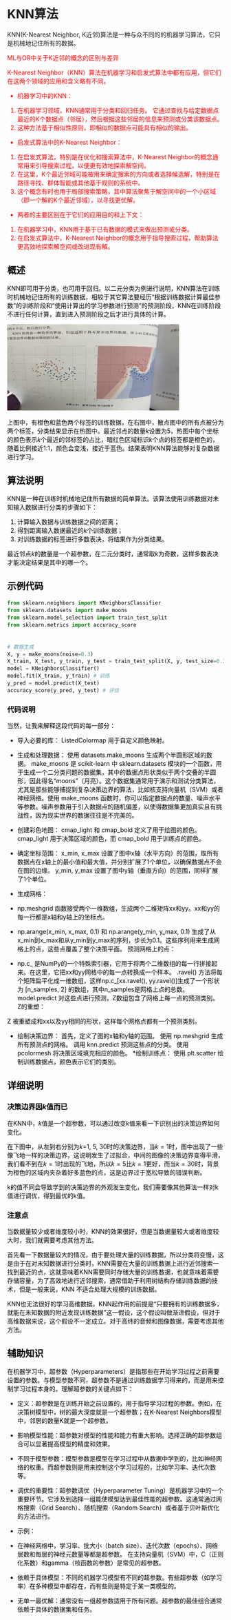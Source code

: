 # KNN算法

KNN(K-Nearest Neighbor, K近邻)算法是一种与众不同的的机器学习算法，它只是机械地记住所有的数据。

<span style="color:red;">ML与OR中关于K近邻的概念的区别与差异</span>


<span style="color:red;">
K-Nearest Neighbor（KNN）算法在机器学习和启发式算法中都有应用，但它们在这两个领域的应用和含义略有不同。


* 机器学习中的KNN：
1. 在机器学习领域，KNN通常用于分类和回归任务。
它通过查找与给定数据点最近的K个数据点（邻居），然后根据这些邻居的信息来预测或分类该数据点。
2. 这种方法基于相似性原则，即相似的数据点可能具有相似的输出。

* 启发式算法中的K-Nearest Neighbor：
1. 在启发式算法，特别是在优化和搜索算法中，K-Nearest Neighbor的概念通常用来引导搜索过程，以便更有效地探索解空间。
2. 在这里，K个最近邻域可能被用来确定搜索的方向或者选择候选解，特别是在路径寻找、群体智能或其他基于规则的系统中。
3. 这个概念有时也用于局部搜索策略，其中算法聚焦于解空间中的一个小区域（即一个解的K个最近邻域），以寻找更优解。

* 两者的主要区别在于它们的应用目的和上下文：
1. 在机器学习中，KNN用于基于已有数据的模式来做出预测或分类。
2. 在启发式算法中，K-Nearest Neighbor的概念用于指导搜索过程，帮助算法更高效地探索解空间或改进现有解。
</span>

<span style="color:black;">

## 概述

KNN即可用于分类，也可用于回归。以二元分类为例进行说明，KNN算法在训练时机械地记住所有的训练数据，相较于其它算法要经历“根据训练数据计算最佳参数”的训练阶段和“使用计算出的学习参数进行预测”的预测阶段，KNN在训练阶段不进行任何计算，直到进入预测阶段之后才进行具体的计算。

<img src="使用KNN学习的例子.jpg" width="400" height="200">

上图中，有橙色和蓝色两个标签的训练数据，在右图中，散点图中的所有点被分为两个标签，分类结果显示在热图中。最近邻点的数量$k$设置为5，热图中每个坐标的颜色表示$k$个最近的邻标签的占比，暗红色区域标识$k$个点的标签都是橙色的，随着比例接近1:1，颜色会变浅，接近于蓝色。结果表明KNN算法能够对复杂数据进行学习。

## 算法说明

KNN是一种在训练时机械地记住所有数据的简单算法。该算法使用训练数据对未知输入数据进行分类的步骤如下：

1. 计算输入数据与训练数据之间的距离；
2. 得到距离输入数据最近的$k$个训练数据；
3. 对训练数据的标签进行多数表决，将结果作为分类结果。

最近邻点$k$的数量是一个超参数，在二元分类时，通常取$k$为奇数，这样多数表决才能决定结果是其中的哪一个。

## 示例代码

```python
from sklearn.neighbors import KNeighborsClassifier
from sklearn.datasets import make_moons
from sklearn.model_selection import train_test_split
from sklearn.metrics import accuracy_score


# 数据生成
X, y = make_moons(noise=0.3)
X_train, X_test, y_train, y_test = train_test_split(X, y, test_size=0.3)
model = KNeighborsClassifier() 
model.fit(X_train, y_train) # 训练
y_pred = model.predict(X_test) 
accuracy_score(y_pred, y_test) # 评估
```

### 代码说明

当然，让我来解释这段代码的每一部分：

* 导入必要的库：
ListedColormap 用于自定义颜色映射。

* 生成和处理数据：
 使用 datasets.make_moons 生成两个半圆形区域的数据。
 make_moons 是 scikit-learn 中 sklearn.datasets 模块的一个函数，用于生成一个二分类问题的数据集，其中的数据点形状类似于两个交叠的半圆形，因此得名“moons”（月亮）。这个数据集通常用于演示和测试分类算法，尤其是那些能够捕捉到复杂决策边界的算法，比如核支持向量机（SVM）或者神经网络。使用 make_moons 函数时，你可以指定数据点的数量、噪声水平等参数。噪声参数用于引入数据点的随机偏差，以使得数据集更加真实且有挑战性，因为现实世界的数据往往是不完美的。


* 创建彩色地图：
    cmap_light 和 cmap_bold 定义了用于绘图的颜色。cmap_light 用于决策区域的颜色，而 cmap_bold 用于训练点的颜色。

* 确定坐标范围：
 x_min, x_max 设置了图中x轴（水平方向）的范围，取所有数据点在x轴上的最小值和最大值，并分别扩展了1个单位，以确保数据点不会在图的边缘。
 y_min, y_max 设置了图中y轴（垂直方向）的范围，同样扩展了1个单位。

* 生成网格：
* np.meshgrid 函数接受两个一维数组，生成两个二维矩阵xx和yy。xx和yy的每一行都是x轴和y轴上的坐标点。
* np.arange(x_min, x_max, 0.1) 和 np.arange(y_min, y_max, 0.1) 生成了从x_min到x_max和从y_min到y_max的序列，步长为0.1。这些序列用来生成网格上的点，这些点覆盖了整个决策平面。
预测网格上的点：
* np.c_ 是NumPy的一个特殊索引器，它用于将两个二维数组的每一行拼接起来。在这里，它把xx和yy网格中的每一点转换成一个样本。
 .ravel() 方法将每个矩阵扁平化成一维数组，这样np.c_[xx.ravel(), yy.ravel()]生成了一个形状为 [n_samples, 2] 的数组，其中n_samples是网格上点的总数。
model.predict 对这些点进行预测，Z数组包含了网格上每一点的预测类别。
Z的重塑：

Z 被重塑成和xx以及yy相同的形状，这样每个网格点都有一个预测类别。

* 绘制决策边界：
    首先，定义了图的x轴和y轴的范围。
    使用 np.meshgrid 生成所有预测点的网格。
    调用 knn.predict 预测这些点的分类。
    使用 pcolormesh 将决策区域填充相应的颜色。
*绘制训练点：
    使用 plt.scatter 绘制训练数据点，颜色表示它们的类别。



## 详细说明
 
### 决策边界因$k$值而已

在KNN中，$k$值是一个超参数，可以通过改变$k$值来看一下识别出的决策边界如何变化。

在下图中，从左到右分别为$k$=1, 5, 30时的决策边界，当$k=1$时，图中出现了一些像飞地一样的决策边界，这说明发生了过拟合，中间的图像的决策边界变得平滑，我们看不到在$k=1$时出现的飞地，所以$k=5$比$k=1$更好，而当$k=30$时，背景为橙色的区域内夹杂着好多蓝色的点，这是边界过于宽松导致的错误判断。

k的值不同会导致学到的决策边界的外观发生变化，我们需要像其他算法一样对k值进行调优，得到最优的k值。

### 注意点

当数据量较少或者维度较小时，KNN的效果很好，但是当数据量较大或者维度较大时，我们就需要考虑其他方法。

首先看一下数据量较大的情况，由于要处理大量的训练数据，所以分类将变慢，这是由于在对未知数据进行分类时，KNN需要在大量的训练数据上进行近邻搜索一找到最近的点，这就意味着KNN需要同时存储大量的训练数据，也就意味着需要存储容量，为了高效地进行近邻搜索，通常借助于利用树结构存储训练数据的技术，但是一般来说，KNN 不适合处理大规模的训练数据。

KNN也无法很好的学习高维数据，KNN起作用的前提是“只要拥有的训练数据多，就能在未知数据的附近发现训练数据”这一假设，这个假设叫做渐进假设，但对于高维数据来说，这个假设不一定成立。对于高纬的音频和图像数据，需要考虑其他方法。



## 辅助知识

在机器学习中，超参数（Hyperparameters）是指那些在开始学习过程之前需要设置的参数。与模型参数不同，超参数不是通过训练数据学习得来的，而是用来控制学习过程本身的。理解超参数的关键点如下：

* 定义：超参数是在训练开始之前设置的，用于指导学习过程的参数。例如，在决策树模型中，树的最大深度就是一个超参数；在K-Nearest Neighbors模型中，邻居的数量K就是一个超参数。

* 影响模型性能：超参数对模型的性能和能力有重大影响。选择正确的超参数组合可以显著提高模型的精度和效果。

* 不同于模型参数：模型参数是模型在学习过程中从数据中学到的，比如神经网络的权重。而超参数则是用来控制这个学习过程的，比如学习率、迭代次数等。

* 调优的重要性：超参数调优（Hyperparameter Tuning）是机器学习中的一个重要环节。它涉及到选择一组能使模型达到最佳性能的超参数。这通常通过网格搜索（Grid Search）、随机搜索（Random Search）或者基于贝叶斯优化的方法进行。

* 示例：

* 在神经网络中，学习率、批大小（batch size）、迭代次数（epochs）、网络层数和每层的神经元数量等都是超参数。
在支持向量机（SVM）中，C（正则化系数）和gamma（核函数的参数）是常见的超参数。
* 依赖于具体模型：不同的机器学习模型有不同的超参数。有些超参数（如学习率）在多种模型中都存在，而有些则是特定于某一类模型的。

* 无单一最优解：通常没有一组超参数适用于所有问题。超参数的最佳组合通常依赖于具体的数据集和任务。